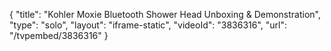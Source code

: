{
    "title": "Kohler Moxie Bluetooth Shower Head Unboxing & Demonstration",
    "type": "solo",
    "layout": "iframe-static",
    "videoId": "3836316",
    "url": "\/tvpembed\/3836316"
}